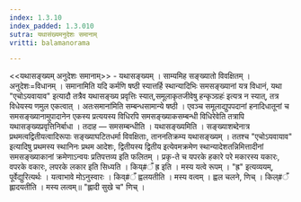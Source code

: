 ```yaml
---
index: 1.3.10
index_padded: 1.3.010
sutra: यथासंख्यमनुदेशः समानाम्
vritti: balamanorama

---
```

<<यथासङ्ख्यम् अनुदेशः समानाम्>> - यथासङ्ख्यम् । साम्यमिह सङ्ख्यातो विवक्षितम् । अनुदेशः=विधानम् । समानामिति यदि कर्मणि षष्ठी स्यात्तर्हि स्थान्यादिभिः समसङ्ख्यानां यत्र विधानं, यथा "एचोऽयवायाव" इत्यादौ तत्रैव यथासङ्ख्य प्रवृत्तिः स्यात्,समूलाकृतजीवेषु हन्कृञ्ग्रहः॑ इत्यत्र न स्यात्, तत्र विधेयस्य णमुल एकत्वात् । अतःसमाना॑मिति सम्बन्धसामान्ये षष्ठी । एवञ्च समूलाद्युपपदानां हनादिधातूनां च समसङ्ख्यानामुपादानेन एकस्य प्रत्ययस्य विधिरपि समसङ्ख्याकसम्बन्धी विधिरेवेति तत्रापि यथासङ्ख्यप्रवृत्तिनिर्बाधा । तदाह — समसम्बन्धीति । यथासङ्ख्यमिति । सङ्ख्याशब्देनात्र प्रथमत्वद्वितीयत्वादिरूपाः सङ्ख्याघटितधर्मा विवक्षिताः, ताननतिक्रम्य यथासङ्ख्यम् । ततश्च "एचोऽयवायाव" इत्यादिषु प्रथमस्य स्थानिनः प्रथम आदेशः, द्वितीयस्य द्वितीय इत्येवमक्रमेण स्थान्यादेशतन्निमित्तादीनां समसङ्ख्याकानां क्रमेणाऽन्वयः प्रतिपत्तव्य इति फलितम् । प्रकृ-ते च यपरके हकारे परे मकारस्य यकारः, वपरके वकारः, लपरके लकार इति सिध्यति । किय्#ँ ह्र इति । मस्य यत्वे रूपम् । "ह्र" इत्यव्ययम्, पूर्वेद्युरित्यर्थः । यत्वाभावे मोऽनुस्वारः । किव्#ँ ह्वलयतीति । मस्य वत्वम् । ह्वल चलने, णिच् । किल्#ँ ह्लादयतीति । मस्य लत्वम्॥ "ह्लादी सुखे च" णिच् । 